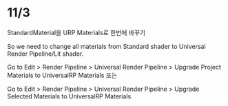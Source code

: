 # 11/3

StandardMaterial을 URP Materials로 한번에 바꾸기

So we need to change all materials from Standard shader to Universal Render Pipeline/Lit shader.

Go to Edit > Render Pipeline > Universal Render Pipeline > Upgrade Project Materials to UniversalRP Materials 또는

Go to Edit > Render Pipeline > Universal Render Pipeline > Upgrade Selected Materials to UniversalRP Materials
